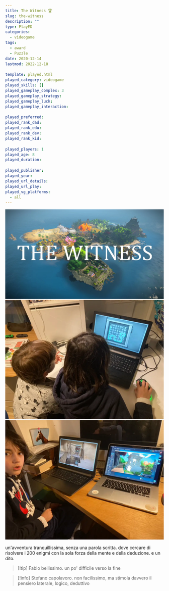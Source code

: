 ```yaml
---
title: The Witness 🏆
slug: the-witness
description: ""
type: PlayED
categories:
  - videogame
tags:
  - award
  - Puzzle
date: 2020-12-14
lastmod: 2022-12-18

template: played.html
played_category: videogame
played_skills: []
played_gameplay_complex: 3
played_gameplay_strategy: 
played_gameplay_luck: 
played_gameplay_interaction: 

played_preferred: 
played_rank_dad: 
played_rank_edu: 
played_rank_dev: 
played_rank_kid: 

played_players: 1
played_age: 8
played_duration: 

played_publisher: 
played_year: 
played_url_details: 
played_url_play: 
played_vg_platforms:
  - all
---
```


![](../../assets/img/played/videogame/the_witness.webp)
![](../../assets/img/played/videogame/the_witness_1.webp)
![](../../assets/img/played/videogame/the_witness_2.webp)

un'avventura tranquillissima, senza una parola scritta.
dove cercare di risolvere i 200 enigmi con la sola forza della mente e della deduzione. e un dito.

> [!tip] Fabio bellissimo. un po' difficile verso la fine

> [!info] Stefano capolavoro. non facilissimo, ma stimola davvero il pensiero laterale, logico, deduttivo

